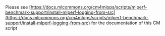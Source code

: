 Please see [https://docs.mlcommons.org/cm4mlops/scripts/mlperf-benchmark-support/install-mlperf-logging-from-src](https://docs.mlcommons.org/cm4mlops/scripts/mlperf-benchmark-support/install-mlperf-logging-from-src) for the documentation of this CM script
